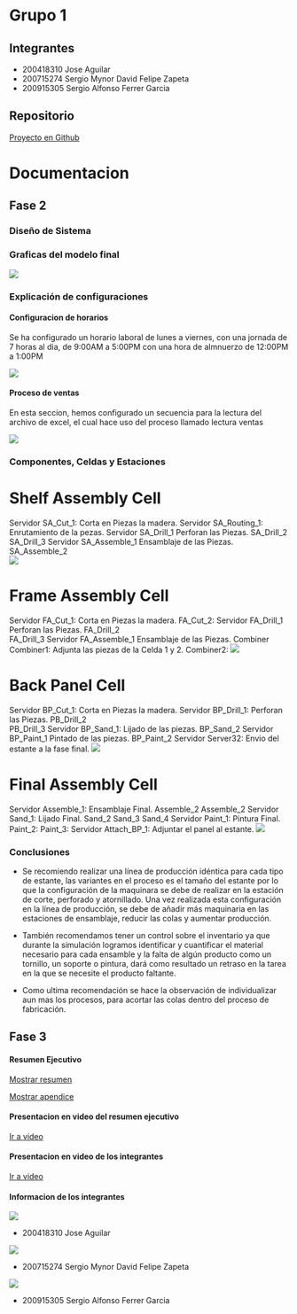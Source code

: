 # Grupo 1

## Integrantes

* 200418310 Jose Aguilar
* 200715274 Sergio Mynor David Felipe Zapeta
* 200915305 Sergio Alfonso Ferrer Garcia

## Repositorio
[Proyecto en Github](https://github.com/szapeta/MYS2_Proyecto_G1)

# Documentacion

## Fase 2

### Diseño de Sistema

### Graficas del modelo final
![](https://raw.githubusercontent.com/szapeta/MYS2_Proyecto_G1/main/img/modelo02.jpg)

### Explicación de configuraciones

#### Configuracion de horarios
Se ha configurado un horario laboral de lunes a viernes, con una jornada de 7 horas al dia, de 9:00AM a 5:00PM
con una hora de almnuerzo de 12:00PM a 1:00PM

![](https://raw.githubusercontent.com/szapeta/MYS2_Proyecto_G1/main/img/horariolab01.jpg)


#### Proceso de ventas

En esta seccion, hemos configurado un secuencia para la lectura del archivo de excel, el cual hace uso del proceso llamado lectura ventas

![](https://raw.githubusercontent.com/szapeta/MYS2_Proyecto_G1/main/img/ventas02.jpg)



### Componentes, Celdas y Estaciones
# Shelf Assembly Cell
Servidor SA_Cut_1:		Corta en Piezas la madera.
Servidor SA_Routing_1:	Enrutamiento de la pezas.
Servidor SA_Drill_1	Perforan las Piezas.
		 SA_Drill_2		
		 SA_Drill_3
Servidor SA_Assemble_1	Ensamblaje de las Piezas.
		 SA_Assemble_2	
![](https://raw.githubusercontent.com/szapeta/MYS2_Proyecto_G1/main/img/ShelfAC.JPG)

# Frame Assembly Cell
Servidor FA_Cut_1:	Corta en Piezas la madera.
		 FA_Cut_2:
Servidor FA_Drill_1	Perforan las Piezas.
		 FA_Drill_2		
		 FA_Drill_3
Servidor FA_Assemble_1	Ensamblaje de las Piezas.
Combiner Combiner1:	Adjunta las piezas de la Celda 1 y 2.
		 Combiner2:
![](https://raw.githubusercontent.com/szapeta/MYS2_Proyecto_G1/main/img/FrameAC.JPG)

# Back Panel Cell
Servidor BP_Cut_1:		Corta en Piezas la madera.
Servidor BP_Drill_1:	Perforan las Piezas.
		 PB_Drill_2		
		 PB_Drill_3
Servidor BP_Sand_1:	Lijado de las piezas.
		 BP_Sand_2
Servidor BP_Paint_1	Pintado de las piezas.
		 BP_Paint_2
Servidor Server32:		Envio del estante a la fase final.
![](https://raw.githubusercontent.com/szapeta/MYS2_Proyecto_G1/main/img/BackPC.JPG)

# Final Assembly Cell
Servidor Assemble_1:	Ensamblaje Final.
		 Assemble_2
		 Assemble_2
Servidor Sand_1:		Lijado Final.
		 Sand_2
		 Sand_3
		 Sand_4
Servidor Paint_1:		Pintura Final.
		 Paint_2:
		 Paint_3:
Servidor Attach_BP_1: Adjuntar el panel al estante.
![](https://raw.githubusercontent.com/szapeta/MYS2_Proyecto_G1/main/img/FinalAC.JPG)

### Conclusiones
* Se recomiendo realizar una línea de producción idéntica para cada tipo de estante, las variantes en el proceso es el tamaño del estante por lo que la configuración de la maquinara se debe de realizar en la estación de corte, perforado y atornillado. Una vez realizada esta configuración en la línea de producción, se debe de añadir más maquinaria en las estaciones de ensamblaje, reducir las colas y aumentar producción.

* También recomendamos tener un control sobre el inventario ya que durante la simulación logramos identificar y cuantificar el material necesario para cada ensamble y la falta de algún producto como un tornillo, un soporte o pintura, dará como resultado un retraso en la tarea en la que se necesite el producto faltante.

* Como ultima recomendación se hace la observación de individualizar aun mas los procesos, para acortar las colas dentro del proceso de fabricación. 



## Fase 3 

#### Resumen Ejecutivo
[Mostrar resumen](https://raw.githubusercontent.com/szapeta/MYS2_Proyecto_G1/main/[MYS2]ResumenEjecutivo_G1.pdf)

[Mostrar apendice](https://github.com/szapeta/MYS2_Proyecto_G1/blob/main/docs/%5BMYS2%5DApendice_G1.pdf)

#### Presentacion en video del resumen ejecutivo
[Ir a video](https://www.youtube.com/watch?v=KCxTQ6isnYM)

#### Presentacion en video de los integrantes
[Ir a video](https://youtu.be/vJTDCGPwoQs)

#### Informacion de los integrantes

![](https://raw.githubusercontent.com/szapeta/MYS2_Proyecto_G1/main/img/i01.jpg)
* 200418310 Jose Aguilar

![](https://raw.githubusercontent.com/szapeta/MYS2_Proyecto_G1/main/img/i03.jpg)
* 200715274 Sergio Mynor David Felipe Zapeta

![](https://raw.githubusercontent.com/szapeta/MYS2_Proyecto_G1/main/img/i02.jpg)
* 200915305 Sergio Alfonso Ferrer Garcia

